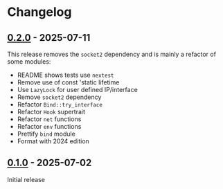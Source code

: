 # Changelog

## [0.2.0](https://github.com/czee/xtap/compare/0.1.0...0.2.0) - 2025-07-11

This release removes the `socket2` dependency and is mainly a refactor
of some modules:

- README shows tests use `nextest`
- Remove use of const 'static lifetime
- Use `LazyLock` for user defined IP/interface
- Remove `socket2` dependency
- Refactor `Bind::try_interface`
- Refactor `Hook` supertrait
- Refactor `net` functions
- Refactor `env` functions
- Prettify `bind` module
- Format with 2024 edition

## [0.1.0](https://github.com/czee/xtap) - 2025-07-02

Initial release

